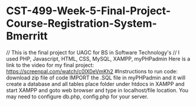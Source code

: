 # CST-499-Week-5-Final-Project-Course-Registration-System-Bmerritt
// This is the final project for UAGC for BS in Software Technology's
// I used PHP, Javascript, HTML, CSS, MySQL, XAMPP, myPHPadmin
Here is a link to the video for my final project: https://screenpal.com/watch/c0lX0eVmKh2
#Instructions to run code: download zip file of code IMPORT the .SQL file in myPHPadmin and it will create a database and all tables
place folder under htdocs in XAMPP and start XAMPP and goto web browser and type in localhost/file location. You may need to configure db.php, config.php for your server.
